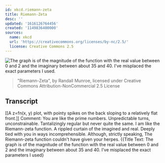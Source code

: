 ```yaml
---
id: xkcd.riemann-zeta
title: Riemann-Zeta
desc: ''
updated: '1616126764456'
created: '1149836400000'
sources:
  name: xkcd
  url: 'https://creativecommons.org/licenses/by-nc/2.5/'
  license: Creative Commons 2.5
---
```

![The graph is of the magnitude of the function with the real value between 0 and 2 and the imaginary between about 35 and 40.  I've misplaced the exact parameters I used.](https://imgs.xkcd.com/comics/riemann-zeta.jpg)
> "Riemann-Zeta", by Randall Munroe, licensed under Creative Commons Attribution-NonCommercial 2.5 License

## Transcript
[[A z=fn(x, y) plot, with pointy spikes on the back sloping to a relatively flat front.]]
Comment: You are like the prime numbers. Unpredictable turns, unconstrainable. Tantalizingly regular but never quite the same. I am like the Riemann-zeta function. A rippled curtain of the imagined and real. Deeply tied with you in ways incomprehensible. Although, strictly speaking, The Riemann-zeta function couldn't have given your herpes.
{{Title Text: The graph is of the magnitude of the function with the real value between 0 and 2 and the imaginary between about 35 and 40.  I've misplaced the exact parameters I used}
